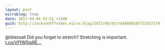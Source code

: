 ```yaml
---
layout: post
microblog: true
date: 2017-04-04 01:51 +1300
guid: http://JacksonOfTrades.micro.blog/2017/04/03/t848880585732837379.html
---
```

@iblessall Did you forget to stretch? Stretching is important. [t.co/VFfW5jpRE...](https://t.co/VFfW5jpREx)
